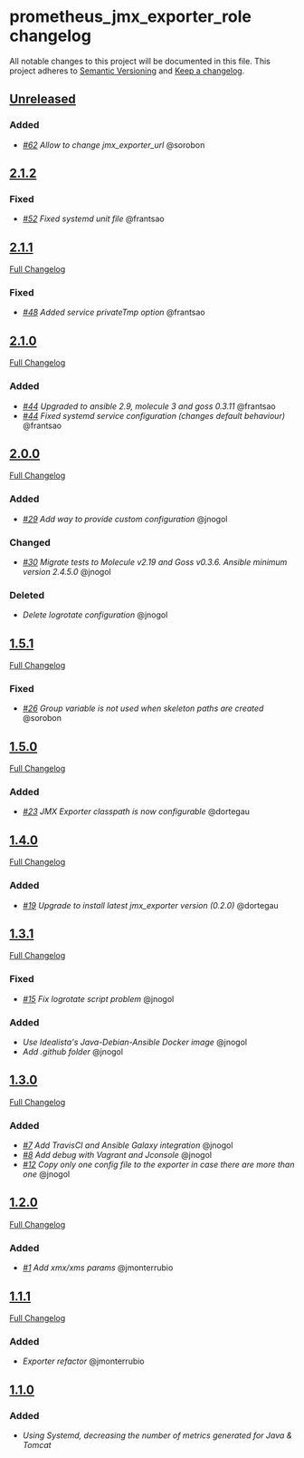 # prometheus_jmx_exporter_role changelog

All notable changes to this project will be documented in this file.
This project adheres to [Semantic Versioning](http://semver.org/) and [Keep a changelog](https://github.com/olivierlacan/keep-a-changelog).


## [Unreleased](https://github.com/idealista/prometheus_jmx_exporter_role/tree/develop)
### Added
- *[#62](https://github.com/idealista/prometheus_jmx_exporter_role/issues/62) Allow to change jmx_exporter_url* @sorobon

## [2.1.2](https://github.com/idealista/prometheus_jmx_exporter_role/tree/2.1.2)
### Fixed
- *[#52](https://github.com/idealista/prometheus_jmx_exporter_role/issues/52) Fixed systemd unit file* @frantsao

## [2.1.1](https://github.com/idealista/prometheus_jmx_exporter_role/tree/2.1.1)
[Full Changelog](https://github.com/idealista/prometheus_jmx_exporter_role/compare/2.1.0...2.1.1)
### Fixed
- *[#48](https://github.com/idealista/prometheus_jmx_exporter_role/issues/48) Added service privateTmp option* @frantsao

## [2.1.0](https://github.com/idealista/prometheus_jmx_exporter_role/tree/2.1.0)
[Full Changelog](https://github.com/idealista/prometheus_jmx_exporter_role/compare/2.0.0...2.1.0)
### Added
- *[#44](https://github.com/idealista/prometheus_jmx_exporter_role/issues/44) Upgraded to ansible 2.9, molecule 3 and goss 0.3.11* @frantsao
- *[#44](https://github.com/idealista/prometheus_node_exporter_role/issues/44) Fixed systemd service configuration (changes default behaviour)* @frantsao

## [2.0.0](https://github.com/idealista/prometheus_jmx_exporter_role/tree/2.0.0)
[Full Changelog](https://github.com/idealista/prometheus_jmx_exporter_role/compare/1.5.1...2.0.0)
### Added
- *[#29](https://github.com/idealista/prometheus_jmx_exporter_role/issues/29) Add way to provide custom configuration* @jnogol

### Changed
- *[#30](https://github.com/idealista/prometheus_jmx_exporter_role/issues/30) Migrate tests to Molecule v2.19 and Goss v0.3.6. Ansible minimum version 2.4.5.0* @jnogol

### Deleted
- *Delete logrotate configuration* @jnogol

## [1.5.1](https://github.com/idealista/prometheus_jmx_exporter_role/tree/1.5.1)
[Full Changelog](https://github.com/idealista/prometheus_jmx_exporter_role/compare/1.5.0...1.5.1)
### Fixed
- *[#26](https://github.com/idealista/prometheus_jmx_exporter_role/issues/26) Group variable is not used when skeleton paths are created* @sorobon

## [1.5.0](https://github.com/idealista/prometheus_jmx_exporter_role/tree/1.5.0)
[Full Changelog](https://github.com/idealista/prometheus_jmx_exporter_role/compare/1.4.0...1.5.0)
### Added
- *[#23](https://github.com/idealista/prometheus_jmx_exporter_role/issues/23) JMX Exporter classpath is now configurable* @dortegau

## [1.4.0](https://github.com/idealista/prometheus_jmx_exporter_role/tree/1.4.0)
[Full Changelog](https://github.com/idealista/prometheus_jmx_exporter_role/compare/1.3.1...1.4.0)
### Added
- *[#19](https://github.com/idealista/prometheus_jmx_exporter_role/issues/19) Upgrade to install latest jmx_exporter version (0.2.0)* @dortegau

## [1.3.1](https://github.com/idealista/prometheus_jmx_exporter_role/tree/1.3.1)
[Full Changelog](https://github.com/idealista/prometheus_jmx_exporter_role/compare/1.3.0...1.3.1)
### Fixed
- *[#15](https://github.com/idealista/prometheus_jmx_exporter_role/issues/15) Fix logrotate script problem* @jnogol

### Added
- *Use Idealista's Java-Debian-Ansible Docker image* @jnogol
- *Add .github folder* @jnogol

## [1.3.0](https://github.com/idealista/prometheus_jmx_exporter_role/tree/1.3.0)
[Full Changelog](https://github.com/idealista/prometheus_jmx_exporter_role/compare/1.2.0...1.3.0)
### Added
- *[#7](https://github.com/idealista/prometheus_jmx_exporter_role/issues/7) Add TravisCI and Ansible Galaxy integration* @jnogol
- *[#8](https://github.com/idealista/prometheus_jmx_exporter_role/issues/8) Add debug with Vagrant and Jconsole* @jnogol
- *[#12](https://github.com/idealista/prometheus_jmx_exporter_role/issues/12) Copy only one config file to the exporter in case there are more than one* @jnogol

## [1.2.0](https://github.com/idealista/prometheus_jmx_exporter_role/tree/1.2.0)
[Full Changelog](https://github.com/idealista/prometheus_jmx_exporter_role/compare/1.1.1...1.2.0)
### Added
- *[#1](https://github.com/idealista/prometheus_jmx_exporter_role/issues/1) Add xmx/xms params* @jmonterrubio

## [1.1.1](https://github.com/idealista/prometheus_jmx_exporter_role/tree/1.1.1)
[Full Changelog](https://github.com/idealista/prometheus_jmx_exporter_role/compare/1.1.0...1.1.1)
### Added
- *Exporter refactor* @jmonterrubio

## [1.1.0](https://github.com/idealista/prometheus_jmx_exporter_role/tree/1.1.0)
### Added
- *Using Systemd, decreasing the number of metrics generated for Java & Tomcat*
